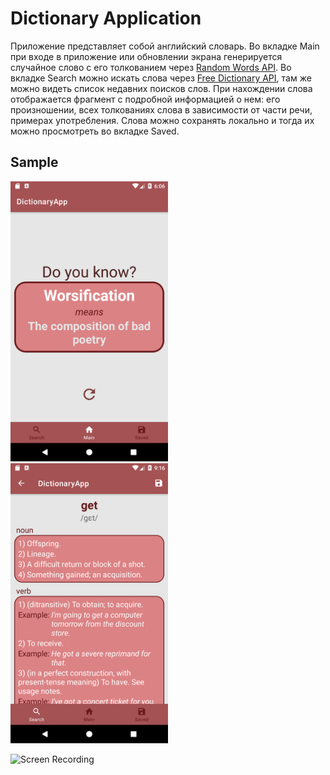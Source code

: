 # Dictionary Application

Приложение представляет собой английский словарь.
Во вкладке Main при входе в приложение или обновлении экрана генерируется случайное слово с его толкованием через [Random Words API](https://github.com/mcnaveen/Random-Words-API). Во вкладке Search можно искать слова через [Free Dictionary API](https://dictionaryapi.dev/), там же можно видеть список недавних поисков слов. При нахождении слова отображается фрагмент с подробной информацией о нем: его произношении, всех толкованиях слова в зависимости от части речи, примерах употребления. Слова можно сохранять локально и тогда их можно просмотреть во вкладке Saved.
## Sample

<img src="/screenshots/screen_main.png"  width=50% height=50%>
<img src="/screenshots/screen_word.png"  width=50% height=50%>

![Screen Recording](/screenshots/screen_record.gif)
